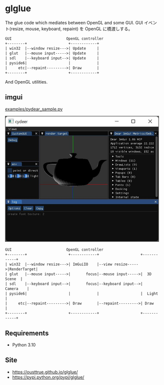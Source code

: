# glglue

The glue code which mediates between OpenGL and some GUI.
GUI イベント(resize, mouse, keyboard, repaint) を OpenGL に橋渡しする。

```                           
GUI                         OpenGL controller
+--------+                   +------------+
| win32  |--window resize--->| Update     |
| glut   |--mouse input----->| Update     |
| sdl    |--keyboard input-->| Update     |
| pyside6|                   |            |
|     etc|--repaint--------->| Draw       |
+--------+                   +------------+
```

And OpenGL utilities.

## imgui

[examples/pydear_sample.py](examples/pydear_sample.py)

![docking](docking.jpg)

```                           
GUI                         OpenGL controller
+--------+                   +------------+                   +------------+
| win32  |--window resize--->| ImGuiIO    |--view resize----->|RenderTarget|
| glut   |--mouse input----->|       focus|--mouse input----->|  3D Scene  |
| sdl    |--keyboard input-->|       focus|--keyboard input-->|  Camera    |
| pyside6|                   |            |                   |  Light     |
|     etc|--repaint--------->| Draw       |--repaint--------->| Draw       |
+--------+                   +------------+                   +------------+
```

## Requirements

* Python 3.10

## Site

* <https://ousttrue.github.io/glglue/>
* <https://pypi.python.org/pypi/glglue/>

